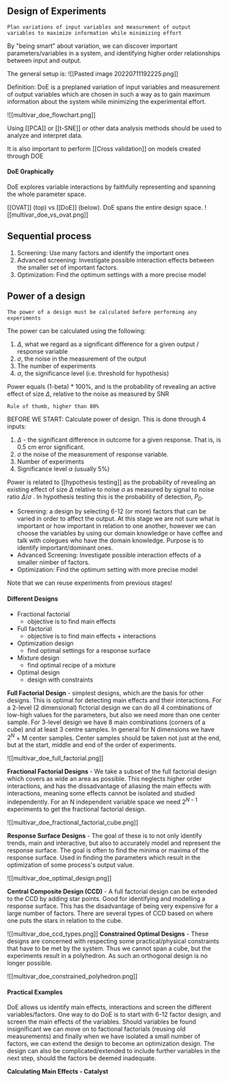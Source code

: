 ## Design of Experiments
	Plan variations of input variables and measurement of output 
    variables to maximize information while minimizing effort

By "being smart" about variation, we can discover important parameters/variables in a system, and identifying higher order relationships between input and output.

The general setup is:
![[Pasted image 20220711192225.png]]






Definition: DoE is a preplaned variation of input variables and measurement of output variables which are chosen in such a way as to gain maximum information about the system while minimizing the experimental effort.

![[multivar_doe_flowchart.png]]

Using [[PCA]] or [[t-SNE]] or other data analysis methods should be used to analyze and interpret data. 

It is also important to perform [[Cross validation]] on models created through DOE


#### DoE Graphically
DoE explores variable interactions by faithfully representing and spanning the whole parameter space.

[[OVAT]] (top) vs [[DoE]] (below). DoE spans the entire design space.
![[multivar_doe_vs_ovat.png]]

## Sequential process
1. Screening: Use many factors and identify the important ones
2. Advanced screening: Investigate possible interaction effects between the smaller set of important factors.
3. Optimization: Find the optimum settings with a more precise model


## Power of a design
	The power of a design must be calculated before performing any 
    experiments

The power can be calculated using the following:
1. $\Delta$, what we regard as a significant difference for a given output / response variable
2. $\sigma$, the noise in the measurement of the output
3. The number of experiments
4. $\alpha$, the significance level (i.e. threshold for hypothesis)

Power equals (1-beta) * 100%, and is the probability of revealing an active effect of size $\Delta$, relative to the noise as measured by SNR

	Rule of thumb, higher than 80%





BEFORE WE START: Calculate power of design. This is done through 4 inputs:
1) $\Delta$ - the significant difference in outcome for a given response. That is, is 0.5 cm error significant.
2) $\sigma$ the noise of the measurement of response variable.
3) Number of experiments
4) Significance level $\alpha$ (usually 5$\%$) 

Power is related to [[hypothesis testing]] as the probability of revealing an existing effect of size $\Delta$ relative to noise $\sigma$ as measured by signal to noise ratio $\Delta / \sigma$ . In hypothesis testing this is the probability of detection, $P_D$.  
- Screening: a design by selecting 6-12 (or more) factors that can be varied in order to affect the output. At this stage we are not sure what is important or how important in relation to one another, however we can choose the variables by using our domain knowledge or have coffee and talk with colegues who have the domain knowledge. Purpose is to identify important/dominant ones.
- Advanced Screening: Investigate possible interaction effects of a smaller nimber of factors.
- Optimization: Find the optimum setting with more precise model

Note that we can reuse experiments from previous stages! 


#### Different Designs

* Fractional factorial
	* objective is to find main effects
* Full factorial
	* objective is to find main effects + interactions
* Optimization design
	* find optimal settings for a response surface
* Mixture design
	* find optimal recipe of a mixture
* Optimal design
	* design with constraints




**Full Factorial Design** -  simplest designs, which are the basis for other designs. This is optimal for detecting main effects and their interactions. For a 2-level (2 dimensional) fictorial design we can do all 4 combinations of low-high values for the parameters, but also we need more than one center sample. For 3-level design we have 8 main combinations (corners of a cube) and at least 3 centre samples. In general for N dimensions we have $2^N$ + M center samples. Center samples should be taken not just at the end, but at the start, middle and end of the order of experiments.

![[multivar_doe_full_factorial.png]]

**Fractional Factorial Designs** - We take a subset of the full factorial design which covers as wide an area as possible. This neglects higher order interactions, and has the dissadvantage of aliasing the main effects with interactions, meaning some effects cannot be isolated and studied independently. For an N independent variable space we need $2^{N-1}$ experiments to get the fractional factorial design.

![[multivar_doe_fractional_factorial_cube.png]]

**Response Surface Designs** - The goal of these is to not only identify trends, main and interactive, but also to accurately model and represent the response surface. The goal is often to find the minima or maxima of the response surface. Used in finding the parameters which result in the optimization of some process's output value.

![[multivar_doe_optimal_design.png]]

**Central Composite Design (CCD)** - A full factorial design can be extended to the CCD by adding star points. Good for identifying and modelling a response surface. This has the disadvantage of being very expensive for a large number of factors. There are several types of CCD based on where one puts the stars in relation to the cube.

![[multivar_doe_ccd_types.png]]
**Constrained Optimal Designs** - These designs are concerned with respecting some practical/physical constraints that have to be met by the system. Thus we cannot span a cube, but the experiments result in a polyhedron. As such an orthogonal design is no longer possible. 

![[multivar_doe_constrained_polyhedron.png]]



#### Practical Examples

DoE allows us identify main effects, interactions and screen the different variables/factors. One way to do DoE is to start with 6-12 factor design, and screen the main effects of the variables. Should variables be found insignificant we can move on to factional factorials (reusing old measurements) and finally when we have isolated a small number of factors, we can extend the design to become an optimization design. The design can also be complicated/extended to include further variables in the next step, should the factors be deemed inadequate.

**Calculating Main Effects - Catalyst**

